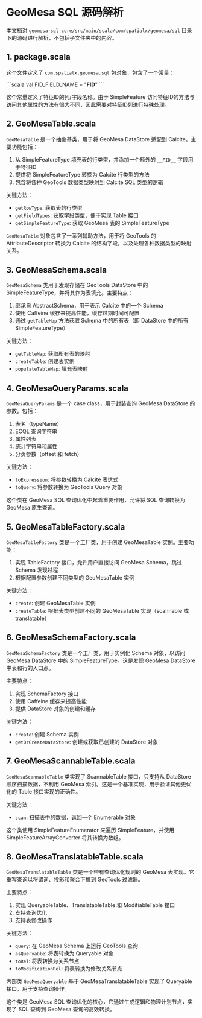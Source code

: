 # GeoMesa SQL 源码解析

本文档对 `geomesa-sql-core/src/main/scala/com/spatialx/geomesa/sql` 目录下的源码进行解析，不包括子文件夹中的内容。

## 1. package.scala

这个文件定义了 `com.spatialx.geomesa.sql` 包对象，包含了一个常量：

\`\`\`scala
val FID_FIELD_NAME = "__FID__"
\`\`\`

这个常量定义了特征ID的列/字段名称。由于 SimpleFeature 访问特征ID的方法与访问其他属性的方法有很大不同，因此需要对特征ID列进行特殊处理。

## 2. GeoMesaTable.scala

`GeoMesaTable` 是一个抽象基类，用于将 GeoMesa DataStore 适配到 Calcite。主要功能包括：

1. 从 SimpleFeatureType 填充表的行类型，并添加一个额外的 `__FID__` 字段用于特征ID
2. 提供将 SimpleFeatureType 转换为 Calcite 行类型的方法
3. 包含将各种 GeoTools 数据类型映射到 Calcite SQL 类型的逻辑

关键方法：
- `getRowType`: 获取表的行类型
- `getFieldTypes`: 获取字段类型，便于实现 Table 接口
- `getSimpleFeatureType`: 获取 GeoMesa 表的 SimpleFeatureType

`GeoMesaTable` 对象包含了一系列辅助方法，用于将 GeoTools 的 AttributeDescriptor 转换为 Calcite 的结构字段，以及处理各种数据类型的映射关系。

## 3. GeoMesaSchema.scala

`GeoMesaSchema` 类用于发现存储在 GeoTools DataStore 中的 SimpleFeatureType，并将其作为表填充。主要特点：

1. 继承自 AbstractSchema，用于表示 Calcite 中的一个 Schema
2. 使用 Caffeine 缓存来提高性能，缓存过期时间可配置
3. 通过 `getTableMap` 方法获取 Schema 中的所有表（即 DataStore 中的所有 SimpleFeatureType）

关键方法：
- `getTableMap`: 获取所有表的映射
- `createTable`: 创建表实例
- `populateTableMap`: 填充表映射

## 4. GeoMesaQueryParams.scala

`GeoMesaQueryParams` 是一个 case class，用于封装查询 GeoMesa DataStore 的参数。包括：

1. 表名（typeName）
2. ECQL 查询字符串
3. 属性列表
4. 统计字符串和属性
5. 分页参数（offset 和 fetch）

关键方法：
- `toExpression`: 将参数转换为 Calcite 表达式
- `toQuery`: 将参数转换为 GeoTools Query 对象

这个类在 GeoMesa SQL 查询优化中起着重要作用，允许将 SQL 查询转换为 GeoMesa 原生查询。

## 5. GeoMesaTableFactory.scala

`GeoMesaTableFactory` 类是一个工厂类，用于创建 GeoMesaTable 实例。主要功能：

1. 实现 TableFactory 接口，允许用户直接访问 GeoMesa Schema，跳过 Schema 发现过程
2. 根据配置参数创建不同类型的 GeoMesaTable 实例

关键方法：
- `create`: 创建 GeoMesaTable 实例
- `createTable`: 根据表类型创建不同的 GeoMesaTable 实现（scannable 或 translatable）

## 6. GeoMesaSchemaFactory.scala

`GeoMesaSchemaFactory` 类是一个工厂类，用于实例化 Schema 对象，以访问 GeoMesa DataStore 中的 SimpleFeatureType。这是发现 GeoMesa DataStore 中表和行的入口点。

主要特点：
1. 实现 SchemaFactory 接口
2. 使用 Caffeine 缓存来提高性能
3. 提供 DataStore 对象的创建和缓存

关键方法：
- `create`: 创建 Schema 实例
- `getOrCreateDataStore`: 创建或获取已创建的 DataStore 对象

## 7. GeoMesaScannableTable.scala

`GeoMesaScannableTable` 类实现了 ScannableTable 接口，只支持从 DataStore 顺序扫描数据，不利用 GeoMesa 索引。这是一个基准实现，用于验证其他更优化的 Table 接口实现的正确性。

关键方法：
- `scan`: 扫描表中的数据，返回一个 Enumerable 对象

这个类使用 SimpleFeatureEnumerator 来遍历 SimpleFeature，并使用 SimpleFeatureArrayConverter 将其转换为数组。

## 8. GeoMesaTranslatableTable.scala

`GeoMesaTranslatableTable` 类是一个带有查询优化规则的 GeoMesa 表实现。它重写查询以将谓词、投影和聚合下推到 GeoTools 过滤器。

主要特点：
1. 实现 QueryableTable、TranslatableTable 和 ModifiableTable 接口
2. 支持查询优化
3. 支持表修改操作

关键方法：
- `query`: 在 GeoMesa Schema 上运行 GeoTools 查询
- `asQueryable`: 将表转换为 Queryable 对象
- `toRel`: 将表转换为关系节点
- `toModificationRel`: 将表转换为修改关系节点

内部类 `GeoMesaQueryable` 基于 GeoMesaTranslatableTable 实现了 Queryable 接口，用于支持查询操作。

这个类是 GeoMesa SQL 查询优化的核心，它通过生成逻辑和物理计划节点，实现了 SQL 查询到 GeoMesa 查询的高效转换。